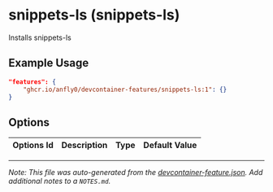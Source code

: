 
# snippets-ls (snippets-ls)

Installs snippets-ls

## Example Usage

```json
"features": {
    "ghcr.io/anfly0/devcontainer-features/snippets-ls:1": {}
}
```

## Options

| Options Id | Description | Type | Default Value |
|-----|-----|-----|-----|




---

_Note: This file was auto-generated from the [devcontainer-feature.json](https://github.com/anfly0/devcontainer-features/blob/main/src/snippets-ls/devcontainer-feature.json).  Add additional notes to a `NOTES.md`._

